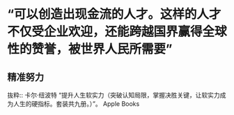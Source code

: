 # “可以创造出现金流的人才。这样的人才不仅受企业欢迎，还能跨越国界赢得全球性的赞誉，被世界人民所需要”

## 精准努力

抜粋:: 卡尔·纽波特  “提升人生软实力（突破认知局限，掌握决胜关键，让软实力成为人生的硬指标。套装共九册。）”。 Apple Books  
